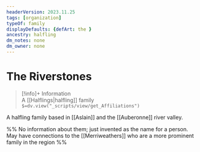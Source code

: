 ```yaml
---
headerVersion: 2023.11.25
tags: [organization]
typeOf: family
displayDefaults: {defArt: the }
ancestry: halfling
dm_notes: none
dm_owner: none
---
```

# The Riverstones
>[!info]+ Information  
> A [[Halflings|halfling]] family  
> `$=dv.view("_scripts/view/get_Affiliations")`

A halfling family based in [[Aslain]] and the [[Auberonne]] river valley.

%% No information about them; just invented as the name for a person. May have connections to the [[Merriweathers]] who are a more prominent family in the region %%